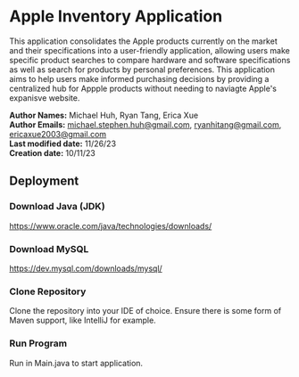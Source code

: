 # Apple Inventory Application
This application consolidates the Apple products currently on the market and their specifications into a user-friendly application, allowing users make specific product searches to compare hardware and software specifications as well as search for products by personal preferences. This application aims to help users make informed purchasing decisions by providing a centralized hub for Appple products without needing to naviagte Apple's expanisve website. <br>

**Author Names:** Michael Huh, Ryan Tang, Erica Xue <br>
**Author Emails:** michael.stephen.huh@gmail.com, ryanhitang@gmail.com, ericaxue2003@gmail.com <br>
**Last modified date:** 11/26/23 <br>
**Creation date:** 10/11/23 <br>
## Deployment
### Download Java (JDK)
https://www.oracle.com/java/technologies/downloads/
### Download MySQL
https://dev.mysql.com/downloads/mysql/
### Clone Repository
Clone the repository into your IDE of choice. Ensure there is some form of Maven support, like IntelliJ for example. <br>
### Run Program
Run in Main.java to start application. <br>

